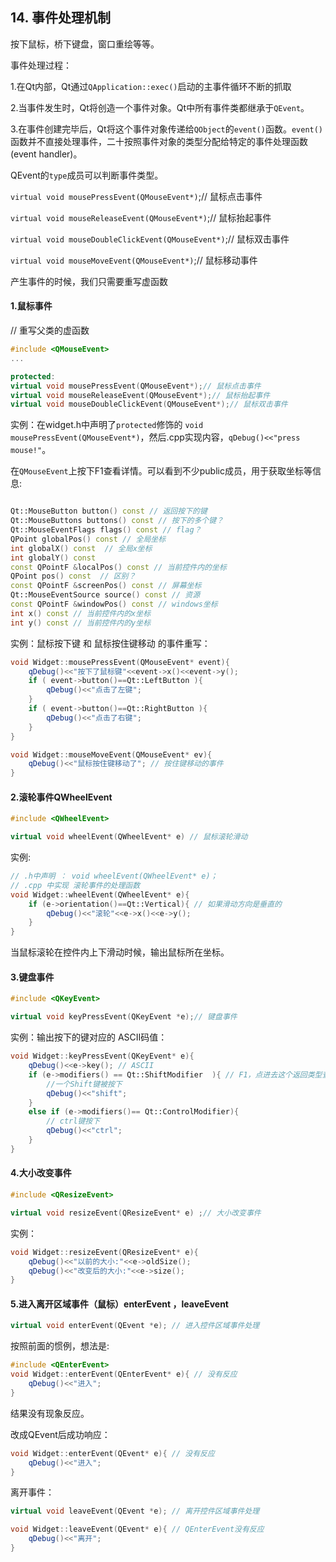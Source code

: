 ## 14. 事件处理机制

按下鼠标，桥下键盘，窗口重绘等等。

事件处理过程：

1.在Qt内部，Qt通过`QApplication::exec()`启动的主事件循环不断的抓取

2.当事件发生时，Qt将创造一个事件对象。Qt中所有事件类都继承于`QEvent`。

3.在事件创建完毕后，Qt将这个事件对象传递给`QObject`的`event()`函数。`event()`函数并不直接处理事件，二十按照事件对象的类型分配给特定的事件处理函数(event handler)。



QEvent的`type`成员可以判断事件类型。

`virtual void mousePressEvent(QMouseEvent*)`;// 鼠标点击事件

`virtual void mouseReleaseEvent(QMouseEvent*)`;// 鼠标抬起事件

`virtual void mouseDoubleClickEvent(QMouseEvent*)`;// 鼠标双击事件

`virtual void mouseMoveEvent(QMouseEvent*)`;// 鼠标移动事件

产生事件的时候，我们只需要重写虚函数

#### 1.鼠标事件

// 重写父类的虚函数

```cpp
#include <QMouseEvent>
...

protected:
virtual void mousePressEvent(QMouseEvent*);// 鼠标点击事件
virtual void mouseReleaseEvent(QMouseEvent*);// 鼠标抬起事件
virtual void mouseDoubleClickEvent(QMouseEvent*);// 鼠标双击事件
```

实例：在widget.h中声明了`protected`修饰的 `void mousePressEvent(QMouseEvent*)`，然后.cpp实现内容，`qDebug()<<"press mouse!"`。

在`QMouseEvent`上按下F1查看详情。可以看到不少public成员，用于获取坐标等信息:

```cpp

Qt::MouseButton button() const // 返回按下的键
Qt::MouseButtons buttons() const // 按下的多个键？
Qt::MouseEventFlags flags() const // flag？
QPoint globalPos() const // 全局坐标
int globalX() const  // 全局x坐标
int globalY() const
const QPointF &localPos() const // 当前控件内的坐标
QPoint pos() const  // 区别？
const QPointF &screenPos() const // 屏幕坐标
Qt::MouseEventSource source() const // 资源
const QPointF &windowPos() const // windows坐标
int x() const // 当前控件内的x坐标
int y() const // 当前控件内的y坐标

```

实例：鼠标按下键 和 鼠标按住键移动 的事件重写：

```cpp
void Widget::mousePressEvent(QMouseEvent* event){
    qDebug()<<"按下了鼠标键"<<event->x()<<event->y();
    if ( event->button()==Qt::LeftButton ){
        qDebug()<<"点击了左键";
    }
    if ( event->button()==Qt::RightButton ){
        qDebug()<<"点击了右键";
    }
}

void Widget::mouseMoveEvent(QMouseEvent* ev){
    qDebug()<<"鼠标按住键移动了"; // 按住键移动的事件
}
```

#### 2.滚轮事件QWheelEvent

   ```cpp
#include <QWheelEvent>

virtual void wheelEvent(QWheelEvent* e) // 鼠标滚轮滑动
   ```

实例:

```cpp
// .h中声明 ： void wheelEvent(QWheelEvent* e)；
// .cpp 中实现 滚轮事件的处理函数
void Widget::wheelEvent(QWheelEvent* e){
    if (e->orientation()==Qt::Vertical){ // 如果滑动方向是垂直的
        qDebug()<<"滚轮"<<e->x()<<e->y();    
    }
}
```

当鼠标滚轮在控件内上下滑动时候，输出鼠标所在坐标。

#### 3.键盘事件

```cpp
#include <QKeyEvent>

virtual void keyPressEvent(QKeyEvent *e);// 键盘事件 
```

实例：输出按下的键对应的 ASCII码值：

```cpp
void Widget::keyPressEvent(QKeyEvent* e){
    qDebug()<<e->key(); // ASCII
    if (e->modifiers() == Qt::ShiftModifier  ){ // F1，点进去这个返回类型查看（枚举类型）
        //一个Shift键被按下
        qDebug()<<"shift";
    }
    else if (e->modifiers()== Qt::ControlModifier){
        // ctrl键按下
        qDebug()<<"ctrl";
    }
}
```

#### 4.大小改变事件

```cpp
#include <QResizeEvent>

virtual void resizeEvent(QResizeEvent* e) ;// 大小改变事件
```

实例：

```cpp
void Widget::resizeEvent(QResizeEvent* e){
    qDebug()<<"以前的大小:"<<e->oldSize();
    qDebug()<<"改变后的大小:"<<e->size();
}
```

#### 5.进入离开区域事件（鼠标）enterEvent ，leaveEvent

```cpp
virtual void enterEvent(QEvent *e); // 进入控件区域事件处理
```

按照前面的惯例，想法是:

```cpp
#include <QEnterEvent>
void Widget::enterEvent(QEnterEvent* e){ // 没有反应
    qDebug()<<"进入";
}
```

结果没有现象反应。

改成QEvent后成功响应：

```cpp
void Widget::enterEvent(QEvent* e){ // 没有反应
    qDebug()<<"进入";
}
```

 

离开事件：

```cpp
virtual void leaveEvent(QEvent *e); // 离开控件区域事件处理
```

```cpp
void Widget::leaveEvent(QEvent* e){ // QEnterEvent没有反应
    qDebug()<<"离开";
}
```



